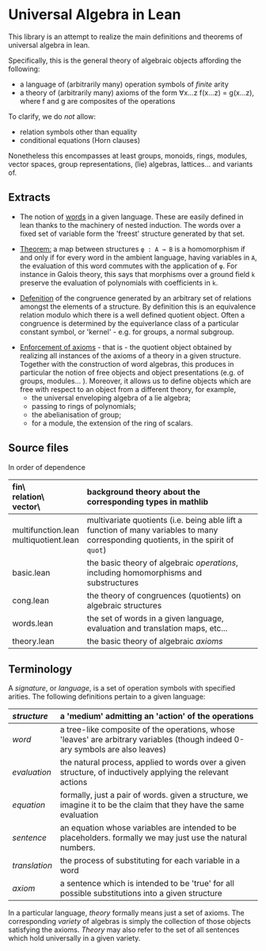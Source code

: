 # Universal Algebra in Lean

This library is an attempt to realize the main definitions and theorems of universal algebra in lean.

Specifically, this is the general theory of algebraic objects affording the following:
- a language of (arbitrarily many) operation symbols of *finite* arity
- a theory of (arbitrarily many) axioms of the form ∀x...z f(x...z) = g(x...z), where f and g are composites of the operations

To clarify, we do *not* allow:
- relation symbols other than equality
- conditional equations (Horn clauses)

Nonetheless this encompasses at least groups, monoids, rings, modules, vector spaces, group representations, (lie) algebras, lattices... and variants of.

## Extracts

<!-- Process: {- The notion of [words](@@url_of('inductive word', 'src/words.lean')@@) in a given language.} -->
- The notion of [words](https://github.com/gilesgshaw/UA-Lean/blob/working/src/words.lean#L10) in a given language.
These are easily defined in lean thanks to the machinery of nested induction.
The words over a fixed set of variable form the 'freest' structure generated by that set.

<!-- Process: {- [Theorem:](@@url_of('lemma hom_iff', 'src/words.lean')@@)} -->
- [Theorem:](https://github.com/gilesgshaw/UA-Lean/blob/working/src/words.lean#L117)
a map between structures `φ : A → B` is a homomorphism if and only if for every word in the ambient language, having variables in `A`,
the evaluation of this word commutes with the application of `φ`. For instance in Galois theory, this says that morphisms over a ground field `k` preserve
the evaluation of polynomials with coefficients in `k`.

<!-- Process: {- [Defenition](@@url_of('def gen_by', 'src/cong.lean')@@) of the congruence generated by an arbitrary set of relations amongst the elements of a structure.} -->
- [Defenition](https://github.com/gilesgshaw/UA-Lean/blob/working/src/cong.lean#L181) of the congruence generated by an arbitrary set of relations amongst the elements of a structure.
By definition this is an equivalence relation modulo which there is a well defined quotient object.
Often a congruence is determined by the equiverlance class of a particular constant symbol, or 'kernel' - e.g. for groups, a normal subgroup.

<!-- Process: {- [Enforcement of axioms](@@url_of('def enforce_axioms', 'src/theory.lean')@@) - that is -} -->
- [Enforcement of axioms](https://github.com/gilesgshaw/UA-Lean/blob/working/src/theory.lean#L99) - that is -
the quotient object obtained by realizing all instances of the axioms of a theory in a given structure.
Together with the construction of word algebras, this produces in particular the notion of free objects and object presentations (e.g. of groups, modules... ).
Moreover, it allows us to define objects which are free with respect to an object from a different theory, for example,
   - the universal enveloping algebra of a lie algebra;
   - passing to rings of polynomials;
   - the abelianisation of group;
   - for a module, the extension of the ring of scalars.

## Source files

In order of dependence

| fin\  <br/> relation\ <br/> vector\         | background theory about the corresponding types in mathlib  								   		|
| :---					      | :---          									   	       	  			   		|
| multifunction.lean <br/> multiquotient.lean | multivariate quotients (i.e. being able lift a function of many variables to many corresponding quotients, in the spirit of `quot`) 	|
| basic.lean     			      | the basic theory of algebraic *operations*, including homomorphisms and substructures           			   		|
| cong.lean      			      | the theory of congruences (quotients) on algebraic structures                 			    			   		|
| words.lean    			      | the set of words in a given language, evaluation and translation maps, etc...                       			   		|
| theory.lean  				      | the basic theory of algebraic *axioms* 					      			    			   		|


## Terminology

A *signature*, or *language*, is a set of operation symbols with specified arities. The following definitions pertain to a given language:

| *structure*					| a 'medium' admitting an 'action' of the operations										|
| :---						| :---																|
| *word*					| a tree-like composite of the operations, whose 'leaves' are arbitrary variables (though indeed 0-ary symbols are also leaves)	|
| *evaluation*					| the natural process, applied to words over a given structure, of inductively applying the relevant actions			|
| *equation*					| formally, just a pair of words. given a structure, we imagine it to be the claim that they have the same evaluation		|
| *sentence*					| an equation whose variables are intended to be placeholders. formally we may just use the natural numbers.			|
| *translation*					| the process of substituting for each variable in a word									|
| *axiom*					| a sentence which is intended to be 'true' for all possible substitutions into a given structure				|

In a particular language, *theory* formally means just a set of axioms. The corresponding *variety* of algebras is simply the collection of those objects satisfying the axioms.
*Theory* may also refer to the set of all sentences which hold universally in a given variety.


